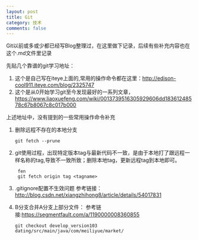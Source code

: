 ```yaml
---
layout: post
title: Git
category: 技术
comments: false
---
```

  
Git以前或多或少都已经写Blog整理过，在这里做下记录，后续有些补充内容也在这个.md文件里记录

先贴几个靠谱的git学习地址：

1. 这个是自己写在iteye上面的,常用的操作命令都在这里：<http://edison-cool911.iteye.com/blog/2325747>
2. 这个是从0开始学习git至今发现最好的一系列文章，<https://www.liaoxuefeng.com/wiki/0013739516305929606dd18361248578c67b8067c8c017b000>

上述地址中，没有提到的一些常用操作命令补充

1. 删除远程不存在的本地分支

	~~~
	git fetch --prune
	~~~
2. git使用过程，出现特定版本tag与最新代码不一致，是由于本地打了跟远程一样名称的tag,导致不一致所致；删除本地tag，更新远程tag到本地即可。
   
   ~~~
   	fen
	git fetch origin tag <tagname>

   ~~~
   
3. .gitignore配置不生效问题
   参考链接：<http://blog.csdn.net/xiangzhihong8/article/details/54017831>
   
4. B分支合并A分支上部分文件：
   参考链接:<https://segmentfault.com/a/1190000008360855>
   
   ~~~
   git checkout develop_version103 dating/src/main/java/com/meiliyue/market/

   ~~~
  